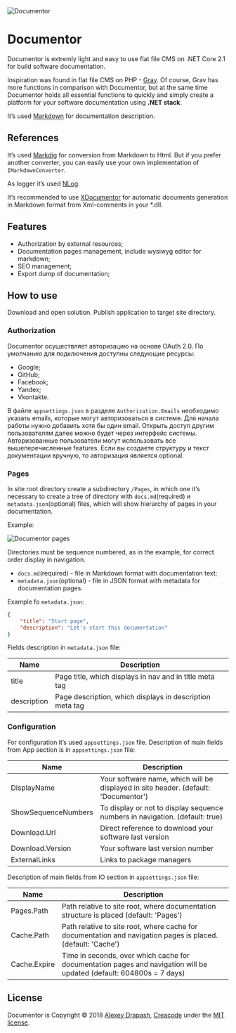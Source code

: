
<img src="http://drive.google.com/uc?export=view&id=1fy3yCMD_z1eJqSI2Ta_Lp-0yQGIecGzf" alt="Documentor">

# Documentor

Documentor is extremly light and easy to use flat file CMS on .NET Core 2.1 for build software documentation. 

Inspiration was found in flat file CMS on PHP - [Grav](https://github.com/getgrav/grav). Of course, Grav has more functions in comparison with Documentor, but at the same time Documentor holds all essential functions to quickly and simply create a platform for your software documentation using **.NET stack**.

It’s used [Markdown](https://www.markdownguide.org) for documentation description.

## References

It’s used [Markdig](https://github.com/lunet-io/markdig) for conversion from Markdown to Html. But if you prefer another converter, you can easily use your own implementation of `IMarkdownConverter`.

As logger it’s used  [NLog](https://github.com/NLog/NLog).

It’s recommended to use [XDocumentor](https://github.com/askalione/xdocumentor) for automatic documents generation in Markdown format from Xml-comments in your  *.dll.

## Features

- Authorization by external resources;
- Documentation pages management, include wysiwyg editor for markdown;
- SEO management;
- Export dump of documentation;

## How to use

Download and open solution. Publish application to target site directory.

### Authorization

Documentor осуществляет авторизацию на основе OAuth 2.0. По умолчанию для подключения доступны следующие ресурсы:
- Google;
- GitHub;
- Facebook;
- Yandex;
- Vkontakte.

В файле `appsettings.json` в разделе `Authorization.Emails` необходимо указать emails, которые могут авторизоваться в системе. Для начала работы нужно добавить хотя бы один email. Открыть доступ другим пользователям далее можно будет через интерфейс системы. Авторизованные пользователи могут использовать все вышеперечисленные features. Если вы создаете структуру и текст документации вручную, то авторизация является optional.

### Pages

In site root directory create a subdirectory `/Pages`, in which one it’s necessary to create a tree of directory with `docs.md`(required) и `metadata.json`(optional) files, which will show hierarchy of pages in your documentation.

Example:

<img src="http://drive.google.com/uc?export=view&id=1YwV2Svd_4NE8isBAT6n_uGcykCOC_NMX" alt="Documentor pages">

Directories must be sequence numbered, as in the example, for correct order display in navigation.

 - `docs.md`(required) - file in Markdown format with documentation text;
 - `metadata.json`(optional) - file in JSON format with metadata for documentation pages.

Example fo `metadata.json`:
```json
{
	"title": "Start page",
	"description": "Let's start this documentation"
}
```
Fields description in `metadata.json` file:

| Name | Description | 
| --- | --- | 
| title | Page title, which displays in nav and in title meta tag | 
| description| Page description, which displays in description meta tag | 

### Configuration

For configuration it’s used `appsettings.json` file. Description of main fields from App section is in `appsettings.json` file:

| Name | Description | 
| --- | --- | 
| DisplayName| Your software name, which will be displayed in site header. (default: 'Documentor') | 
| ShowSequenceNumbers| To display or not to display sequence numbers in navigation. (default: true) |
| Download.Url| Direct reference to download your software last version |
| Download.Version| Your software last version number |
| ExternalLinks| Links to package managers |

Description of main fields from IO section in `appsettings.json` file:

| Name | Description | 
| --- | --- | 
| Pages.Path| Path relative to site root, where documentation structure is placed (default: 'Pages') | 
| Cache.Path| Path relative to site root, where cache for documentation and navigation pages is placed. (default: 'Cache') |
| Cache.Expire| Time in seconds, over which cache for documentation pages and navigation will be updated (default: 604800s = 7 days) |

## License

Documentor is Copyright © 2018 [Alexey Drapash](https://github.com/askalione), [Creacode](http://creacode.ru/) under the [MIT license](https://github.com/askalione/documentor/blob/master/LICENSE).
